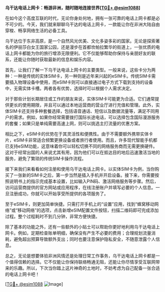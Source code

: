 **乌干达电话上网卡：畅游非洲，随时随地连接世界[[TG💪+ @esim1088](https://t.me/s/esim1088)]**

在如今这个高度互联的时代，无论你身处何地，拥有一张可靠的电话上网卡都是必不可少的。今天，我们就来聊聊乌干达的电话上网卡，一款能让你在非洲大陆自由穿梭、畅享网络生活的必备工具。

乌干达位于东非高原，是一个自然风光优美、文化多姿多彩的国家。无论是探索著名的伊丽莎白女王国家公园，还是漫步在首都坎帕拉繁华的街道上，一张优质的电话上网卡都能为你的旅行增添无限便利。它不仅能够帮助你保持与亲朋好友的联系，还能让你随时获取最新的信息和娱乐内容。

首先，让我们了解一下乌干达电话上网卡的主要类型。一般来说，这些卡分为两种：一种是传统的实体SIM卡，另一种则是近年来兴起的eSIM卡。传统SIM卡需要插入物理设备中使用，而eSIM卡则可以直接通过电子方式下载到支持的设备中，无需实体卡槽。两者各有优势，选择时可以根据个人需求决定。

对于那些计划长期居住或工作的朋友来说，实体SIM卡可能更为合适。它们通常提供更长的使用期限，并且可以通过本地运营商的营业厅进行充值和管理。此外，实体SIM卡还支持多种套餐选择，包括语音通话、短信以及数据流量等，满足不同用户的需求。例如，如果你经常需要拨打国际长途电话，可以选择包含国际漫游服务的套餐；如果只是单纯需要高速上网，则可以挑选主打流量的优惠方案。

相比之下，eSIM卡的优势在于其灵活性和便携性。由于不需要额外携带实体卡片，eSIM卡非常适合频繁更换设备或者旅行者使用。而且，许多现代智能手机都已支持eSIM功能，这意味着你可以轻松切换不同的网络服务商而无需更换硬件。这对于经常出国的人来说尤其有用，因为他们可以在抵达目的地后迅速激活当地的服务，避免了繁琐的传统SIM卡操作流程。

接下来我们来看看如何注册和使用乌干达电话上网卡。以实体SIM卡为例，当你购买了一张新的SIM卡之后，第一步当然是插入手机并开启设备。接下来，你需要按照说明书上的指示完成基本设置，比如输入PIN码、激活网络服务等步骤。然后，访问运营商提供的官方网站或应用程序，在线注册账户并填写必要的个人信息。一旦注册成功，你就可以开始享受所提供的各项服务了。

至于eSIM卡，则更加简单快捷。只需打开手机上的“设置”应用，找到“蜂窝移动网络”或“移动网络”的选项，点击新增eSIM配置文件按钮，扫描二维码即可完成添加过程。整个过程耗时不到几分钟，非常方便快捷。

除了基本的功能之外，还有一些额外的小贴士可以帮助你更好地利用乌干达电话上网卡。例如，定期检查账单明细，确保没有产生不必要的费用；合理规划流量消耗，避免超出预算导致额外支出；同时也要注意保护隐私安全，不随意泄露个人信息。

总之，无论是想要体验非洲风情还是处理日常工作事务，乌干达电话上网卡都是一个值得信赖的选择。它不仅能让你保持联络畅通无阻，还能让你尽情享受互联网带来的乐趣。所以，下次当你踏上这片神奇的土地时，不妨考虑为自己配备一张合适的电话上网卡吧！

[[TG💪+ @esim1088](https://t.me/s/esim1088) ![Image](https://i.postimg.cc/4NQfJmqS/Snipaste-2025-05-13-00-14-12.png)]